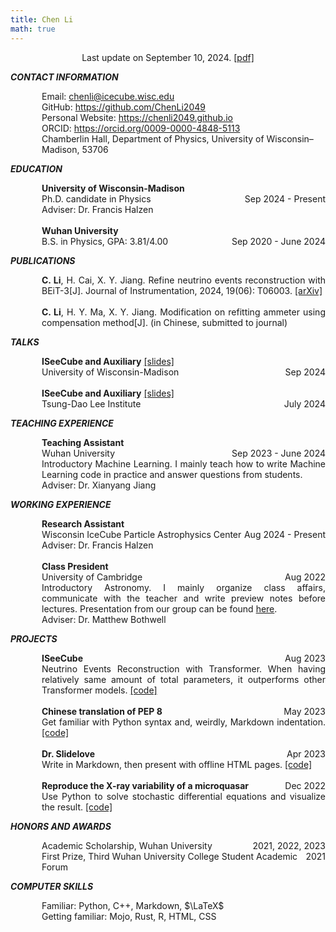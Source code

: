 ```yaml
---
title: Chen Li
math: true
---
```


<div style="text-align: center;">
        Last update on September 10, 2024. <a href="https://github.com/ChenLi2049/ChenLi2049/blob/main/ChenLi_CV.pdf">[pdf]</a>
</div>

___CONTACT INFORMATION___

<div style="display: flex; justify-content: space-between;">
    <div style="text-align: left; padding-left: 50px;">Email: <a href="mailto:chenli@icecube.wisc.edu">chenli@icecube.wisc.edu</a></div>
</div>
<div style="display: flex; justify-content: space-between;">
    <div style="text-align: left; padding-left: 50px;">GitHub: <a href="https://github.com/ChenLi2049">https://github.com/ChenLi2049</a></div>
</div>
<div style="display: flex; justify-content: space-between;">
    <div style="text-align: left; padding-left: 50px;">Personal Website: <a href="https://chenli2049.github.io">https://chenli2049.github.io</a></div>
</div>
<div style="display: flex; justify-content: space-between;">
    <div style="text-align: left; padding-left: 50px;">ORCID: <a href="https://orcid.org/0009-0000-4848-5113">https://orcid.org/0009-0000-4848-5113</a></div>
</div>
<div style="display: flex; justify-content: space-between;">
    <div style="text-align: left; padding-left: 50px;">Chamberlin Hall, Department of Physics, University of Wisconsin–Madison, 53706</div>
</div>

___EDUCATION___

<div style="display: flex; justify-content: space-between;">
    <div style="text-align: left; padding-left: 50px;"><strong>University of Wisconsin-Madison</strong></div>
</div>
<div style="display: flex; justify-content: space-between;">
    <div style="text-align: left; padding-left: 50px;">Ph.D. candidate in Physics</div>
    <div style="text-align: right;">Sep 2024 - Present</div>
</div>
<div style="display: flex; justify-content: space-between;">
    <div style="text-align: left; padding-left: 50px;">Adviser: Dr. Francis Halzen</div>
</div>
<br>
<div style="display: flex; justify-content: space-between;">
    <div style="text-align: left; padding-left: 50px;"><strong>Wuhan University</strong></div>
</div>
<div style="display: flex; justify-content: space-between;">
    <div style="text-align: left; padding-left: 50px;">B.S. in Physics, GPA: 3.81/4.00</div>
    <div style="text-align: right;">Sep 2020 - June 2024</div>
</div>

___PUBLICATIONS___

<div style="display: flex; justify-content: space-between;">
    <div style="text-align: justify; padding-left: 50px;"><strong>C. Li</strong>, H. Cai, X. Y. Jiang. Refine neutrino events reconstruction with BEiT-3[J]. Journal of Instrumentation, 2024, 19(06): T06003. <a href="https://arxiv.org/abs/2308.13285">[arXiv]</a></div>
</div>
<br>
<div style="display: flex; justify-content: space-between;">
    <div style="text-align: justify; padding-left: 50px;"><strong>C. Li</strong>, H. Y. Ma, X. Y. Jiang. Modification on refitting ammeter using compensation method[J]. (in Chinese, submitted to journal)</div>
</div>

___TALKS___

<div style="display: flex; justify-content: space-between;">
    <div style="text-align: left; padding-left: 50px;"><strong>ISeeCube and Auxiliary</strong> <a href="https://github.com/ChenLi2049/ChenLi2049/blob/main/presentations/20240906_ISeeCube_and_Auxiliary.pdf">[slides]</a></div>
</div>
<div style="display: flex; justify-content: space-between;">
    <div style="text-align: left; padding-left: 50px;">University of Wisconsin-Madison</div>
    <div style="text-align: right;">Sep 2024</div>
</div>
<br>
<div style="display: flex; justify-content: space-between;">
    <div style="text-align: left; padding-left: 50px;"><strong>ISeeCube and Auxiliary</strong> <a href="https://github.com/ChenLi2049/ChenLi2049/blob/main/presentations/20240719_ISeeCube_and_Auxiliary.pdf">[slides]</a></div>
</div>
<div style="display: flex; justify-content: space-between;">
    <div style="text-align: left; padding-left: 50px;">Tsung-Dao Lee Institute</div>
    <div style="text-align: right;">July 2024</div>
</div>

___TEACHING EXPERIENCE___

<div style="display: flex; justify-content: space-between;">
    <div style="text-align: left; padding-left: 50px;"><strong>Teaching Assistant</strong></div>
</div>
<div style="display: flex; justify-content: space-between;">
    <div style="text-align: left; padding-left: 50px;">Wuhan University</div>
    <div style="text-align: right;">Sep 2023 - June 2024</div>
</div>
<div style="display: flex; justify-content: space-between;">
    <div style="text-align: justify; padding-left: 50px;">Introductory Machine Learning. I mainly teach how to write Machine Learning code in practice and answer questions from students.</div>
</div>
<div style="display: flex; justify-content: space-between;">
    <div style="text-align: left; padding-left: 50px;">Adviser: Dr. Xianyang Jiang</div>
</div>

___WORKING EXPERIENCE___

<div style="display: flex; justify-content: space-between;">
    <div style="text-align: left; padding-left: 50px;"><strong>Research Assistant</strong></div>
</div>
<div style="display: flex; justify-content: space-between;">
    <div style="text-align: left; padding-left: 50px;">Wisconsin IceCube Particle Astrophysics Center</div>
    <div style="text-align: right;">Aug 2024 - Present</div>
</div>
<div style="display: flex; justify-content: space-between;">
    <div style="text-align: left; padding-left: 50px;">Adviser: Dr. Francis Halzen</div>
</div>
<br>
<div style="display: flex; justify-content: space-between;">
    <div style="text-align: left; padding-left: 50px;"><strong>Class President</strong></div>
</div>
<div style="display: flex; justify-content: space-between;">
    <div style="text-align: left; padding-left: 50px;">University of Cambridge</div>
    <div style="text-align: right;">Aug 2022</div>
</div>
<div style="display: flex; justify-content: space-between;">
    <div style="text-align: justify; padding-left: 50px;">Introductory Astronomy. I mainly organize class affairs, communicate with the teacher and write preview notes before lectures. Presentation from our group can be found <a href="https://github.com/ChenLi2049/ChenLi2049/blob/main/presentations/20220815_G1Presentation_XRISM.pptx">here</a>.</div>
</div>
<div style="display: flex; justify-content: space-between;">
    <div style="text-align: left; padding-left: 50px;">Adviser: Dr. Matthew Bothwell</div>
</div>

___PROJECTS___

<div style="display: flex; justify-content: space-between;">
    <div style="text-align: left; padding-left: 50px;"><strong>ISeeCube</strong></div>
    <div style="text-align: right;">Aug 2023</div>
</div>
<div style="display: flex; justify-content: space-between;">
    <div style="text-align: justify; padding-left: 50px;">Neutrino Events Reconstruction with Transformer. When having relatively same amount of total parameters, it outperforms other Transformer models. <a href="https://github.com/ChenLi2049/ISeeCube">[code]</a></div>
</div>
<br>
<div style="display: flex; justify-content: space-between;">
    <div style="text-align: left; padding-left: 50px;"><strong>Chinese translation of PEP 8</strong></div>
    <div style="text-align: right;">May 2023</div>
</div>
<div style="display: flex; justify-content: space-between;">
    <div style="text-align: justify; padding-left: 50px;">Get familiar with Python syntax and, weirdly, Markdown indentation. <a href="https://github.com/ChenLi2049/PEP-8-ZH">[code]</a></div>
</div>
<br>
<div style="display: flex; justify-content: space-between;">
    <div style="text-align: left; padding-left: 50px;"><strong>Dr. Slidelove</strong></div>
    <div style="text-align: right;">Apr 2023</div>
</div>
<div style="display: flex; justify-content: space-between;">
    <div style="text-align: justify; padding-left: 50px;">Write in Markdown, then present with offline HTML pages. <a href="https://github.com/ChenLi2049/DrSlidelove">[code]</a></div>
</div>
<br>
<div style="display: flex; justify-content: space-between;">
    <div style="text-align: left; padding-left: 50px;"><strong>Reproduce the X-ray variability of a microquasar</strong></div>
    <div style="text-align: right;">Dec 2022</div>
</div>
<div style="display: flex; justify-content: space-between;">
    <div style="text-align: justify; padding-left: 50px;">Use Python to solve stochastic differential equations and visualize the result. <a href="https://github.com/ChenLi2049/QPO-non-linear-ODEs">[code]</a></div>
</div>

___HONORS AND AWARDS___

<div style="display: flex; justify-content: space-between;">
    <div style="text-align: left; padding-left: 50px;">Academic Scholarship, Wuhan University</div>
    <div style="text-align: right;">2021, 2022, 2023</div>
</div>
<div style="display: flex; justify-content: space-between;">
    <div style="text-align: left; padding-left: 50px;">First Prize, Third Wuhan University College Student Academic Forum</div>
    <div style="text-align: right;">2021</div>
</div>

___COMPUTER SKILLS___

<div style="display: flex; justify-content: space-between;">
    <div style="text-align: left; padding-left: 50px;">Familiar: Python, C++, Markdown, $\LaTeX$</div>
</div>
<div style="display: flex; justify-content: space-between;">
    <div style="text-align: left; padding-left: 50px;">Getting familiar: Mojo, Rust, R, HTML, CSS</div>
</div>
